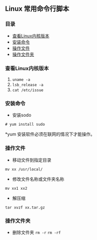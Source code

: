 ## Linux 常用命令行脚本

### 目录
* [查看Linux内核版本](#查看Linux内核版本)
* [安装命令](#安装命令)
* [操作文件](#操作文件)
* [操作文件夹](#操作文件夹)

### 查看Linux内核版本

1. `uname -a`
2. `lsb_release -a`
3. `cat /etc/issue`

### 安装命令
* 安装sodo

`# yum install sudo`

*yum 安装软件必须在联网的情况下才能操作。


### 操作文件
* 移动文件到指定目录
```text
mv xx /usr/local/
```

* 修改文件名称或文件夹名称
```text
mv xx1 xx2
```

* 解压缩
```text
tar xvzf xx.tar.gz
```

### 操作文件夹
* 删除文件夹 `rm -r` `rm -rf`
